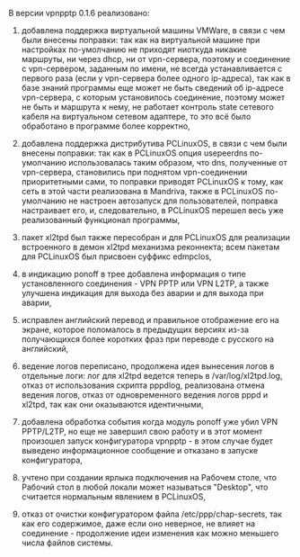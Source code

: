 В версии vpnpptp 0.1.6 реализовано:

1) добавлена поддержка виртуальной машины VMWare, в связи с чем были внесены поправки: так как на виртуальной машине при настройках по-умолчанию не приходят ниоткуда никакие маршруты, ни через dhcp, ни от vpn-сервера, поэтому и соединение с vpn-сервером, заданным по имени, не всегда устанавливается с первого раза (если у vpn-сервера более одного ip-адреса), так как в базе знаний программы еще может не быть сведений об ip-адресе vpn-сервера, с которым установилось соединение, поэтому может не быть и маршрута к нему, не работает контроль state сетевого кабеля на виртуальном сетевом адаптере, то это всё было обработано в программе более корректно,

2) добавлена поддержка дистрибутива PCLinuxOS, в связи с чем были внесены поправки: так как в PCLinuxOS опция usepeerdns по-умолчанию использовалась таким образом, что dns, полученные от vpn-сервера, становились при поднятом vpn-соединении приоритетными сами, то поправки приводят PCLinuxOS к тому, как сеть в этой части реализована в Mandriva, также в PCLinuxOS по-умолчанию не настроен автозапуск для пользователей, поправка настраивает его, и, следовательно, в PCLinuxOS перешел весь уже реализованный функционал программы,

3) пакет xl2tpd был также пересобран и для PCLinuxOS для реализации встроенного в демон xl2tpd механизма реконнекта; всем пакетам для PCLinuxOS был присвоен суффикс edmpclos,

4) в индикацию ponoff в трее добавлена информация о типе установленного соединения - VPN PPTP или VPN L2TP, а также улучшена индикация для выхода без аварии и для выхода при аварии,

5) исправлен английский перевод и правильное отображение его на экране, которое поломалось в предыдущих версиях из-за получающихся более коротких фраз при переводе с русского на английский,

6) ведение логов переписано, продолжена идея вынесения логов в отдельные логи: лог для xl2tpd ведется теперь в /var/log/xl2tpd.log, отказ от использования скрипта pppdlog, реализована отмена ведения логов, отказ от одновременного ведения логов pppd и xl2tpd, так как они оказываются идентичными,

7) добавлена обработка события когда модуль ponoff уже убил VPN PPTP/L2TP, но еще не завершил свою работу и в этот момент произошел запуск конфигуратора vpnpptp - в этом случае будет выведено информационное сообщение и отказано в запуске конфигуратора,

8) учтено при создании ярлыка подключения на Рабочем столе, что Рабочий стол в любой локали может называться "Desktop", что считается нормальным явлением в PCLinuxOS,

9) отказ от очистки конфигуратором файла /etc/ppp/chap-secrets, так как его содержимое, даже если оно неверное, не влияет на соединение - продолжение идеи изменения как можно меньшего числа файлов системы.